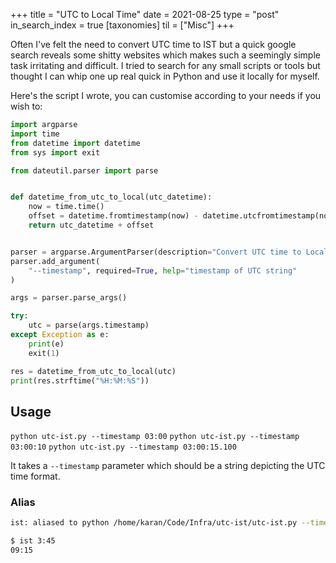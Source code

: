 +++
title = "UTC to Local Time"
date = 2021-08-25
type = "post"
in_search_index = true
[taxonomies]
til = ["Misc"]
+++

Often I've felt the need to convert UTC time to IST but a quick google search reveals some shitty websites which makes such a seemingly simple task irritating and difficult. I tried to search for any small scripts or tools but thought I can whip one up real quick in Python and use it locally for myself. 

Here's the script I wrote, you can customise according to your needs if you wish to:

```python
import argparse
import time
from datetime import datetime
from sys import exit

from dateutil.parser import parse


def datetime_from_utc_to_local(utc_datetime):
    now = time.time()
    offset = datetime.fromtimestamp(now) - datetime.utcfromtimestamp(now)
    return utc_datetime + offset


parser = argparse.ArgumentParser(description="Convert UTC time to Local time.")
parser.add_argument(
    "--timestamp", required=True, help="timestamp of UTC string"
)

args = parser.parse_args()

try:
    utc = parse(args.timestamp)
except Exception as e:
    print(e)
    exit(1)

res = datetime_from_utc_to_local(utc)
print(res.strftime("%H:%M:%S"))
```

## Usage

`python utc-ist.py --timestamp 03:00`
`python utc-ist.py --timestamp 03:00:10`
`python utc-ist.py --timestamp 03:00:15.100`

It takes a `--timestamp` parameter which should be a string depicting the UTC time format.

### Alias

```bash
ist: aliased to python /home/karan/Code/Infra/utc-ist/utc-ist.py --timestamp

$ ist 3:45
09:15
```
